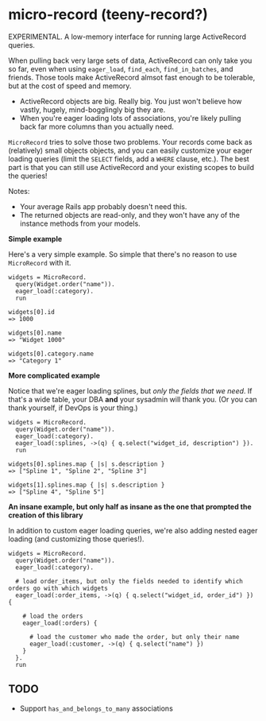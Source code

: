 # micro-record (teeny-record?)

EXPERIMENTAL. A low-memory interface for running large ActiveRecord queries.

When pulling back very large sets of data, ActiveRecord can only take you so far, even when using `eager_load`, `find_each`, `find_in_batches`, and friends. Those tools make ActiveRecord almsot fast enough to be tolerable, but at the cost of speed and memory.
* ActiveRecord objects are big. Really big. You just won't believe how vastly, hugely, mind-bogglingly big they are.
* When you're eager loading lots of associations, you're likely pulling back far more columns than you actually need.

`MicroRecord` tries to solve those two problems. Your records come back as (relatively) small objects objects, and you can easily customize your eager loading queries (limit the `SELECT` fields, add a `WHERE` clause, etc.). The best part is that you can still use ActiveRecord and your existing scopes to build the queries!

Notes:
* Your average Rails app probably doesn't need this.
* The returned objects are read-only, and they won't have any of the instance methods from your models.

**Simple example**

Here's a very simple example. So simple that there's no reason to use `MicroRecord` with it.

    widgets = MicroRecord.
      query(Widget.order("name")).
      eager_load(:category).
      run

    widgets[0].id
    => 1000

    widgets[0].name
    => "Widget 1000"

    widgets[0].category.name
    => "Category 1"

**More complicated example**

Notice that we're eager loading splines, but *only the fields that we need*. If that's a wide table, your DBA **and** your sysadmin will thank you. (Or you can thank yourself, if DevOps is your thing.)

    widgets = MicroRecord.
      query(Widget.order("name")).
      eager_load(:category).
      eager_load(:splines, ->(q) { q.select("widget_id, description") }).
      run

    widgets[0].splines.map { |s| s.description }
    => ["Spline 1", "Spline 2", "Spline 3"]

    widgets[1].splines.map { |s| s.description }
    => ["Spline 4", "Spline 5"]

**An insane example, but only half as insane as the one that prompted the creation of this library**

In addition to custom eager loading queries, we're also adding nested eager loading (and customizing those queries!).

    widgets = MicroRecord.
      query(Widget.order("name")).
      eager_load(:category).

      # load order_items, but only the fields needed to identify which orders go with which widgets
      eager_load(:order_items, ->(q) { q.select("widget_id, order_id") }) {

        # load the orders
        eager_load(:orders) {

          # load the customer who made the order, but only their name
          eager_load(:customer, ->(q) { q.select("name") })
        }
      }.
      run

## TODO

* Support `has_and_belongs_to_many` associations
